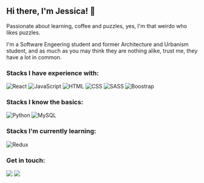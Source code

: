 ## Hi there, I'm Jessica! 👋

Passionate about learning, coffee and puzzles, yes, I'm that weirdo who likes puzzles.

I'm a Software Engeering student and former Architecture and Urbanism student, and as much as you may think they are nothing alike, trust me, they have a lot in common. 

### Stacks I have experience with:

![React](https://img.shields.io/badge/React-61DAFB?style=for-the-badge&logo=react&logoColor=black)
![JavaScript](https://img.shields.io/badge/JavaScript-F7DF1E?style=for-the-badge&logo=JavaScript&logoColor=black) 
![HTML](https://img.shields.io/badge/HTML-E34F26?style=for-the-badge&logo=html5&logoColor=white) 
![CSS](https://img.shields.io/badge/CSS-1572B6?style=for-the-badge&logo=css3&logoColor=white) 
![SASS](https://img.shields.io/badge/SASS-CC6699?style=for-the-badge&logo=SASS&logoColor=white) 
![Boostrap](https://img.shields.io/badge/Bootstrap-7952B3?style=for-the-badge&logo=Bootstrap&logoColor=white)


### Stacks I know the basics:

![Python](https://img.shields.io/badge/Python-3776AB?style=for-the-badge&logo=python&logoColor=white)
![MySQL](https://img.shields.io/badge/Mysql-3776AB?style=for-the-badge&logo=mysql&logoColor=white)



### Stacks I'm currently learning:


![Redux](https://img.shields.io/badge/Redux-764ABC?style=for-the-badge&logo=redux&logoColor=white)



### Get in touch:
<a href="mailto:jessicagbsg@gmail.com"><img src="https://img.shields.io/badge/Gmail-EA4335?style=for-the-badge&logo=gmail&logoColor=white"></a>
<a href="https://www.linkedin.com/in/jessicagondim/"><img src="https://img.shields.io/badge/LinkedIn-0A66C2?style=for-the-badge&logo=linkedin&logoColor=white"></a>

